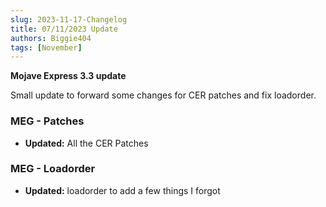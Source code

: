```yaml
---
slug: 2023-11-17-Changelog
title: 07/11/2023 Update
authors: Biggie404
tags: [November]
---
```


**Mojave Express 3.3 update**

Small update to forward some changes for CER patches and fix loadorder.

### MEG - Patches
- **Updated:** All the CER Patches

### MEG - Loadorder
- **Updated:** loadorder to add a few things I forgot